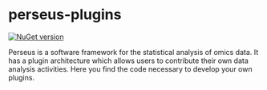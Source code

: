 perseus-plugins
===============

[![NuGet version](https://badge.fury.io/nu/PerseusApi.svg)](https://www.nuget.org/profiles/coxgroup)

Perseus is a software framework for the statistical analysis of omics data. It has a plugin architecture which allows users to contribute their own data analysis activities. Here you find the code necessary to develop your own plugins. 
